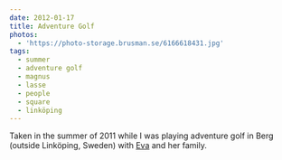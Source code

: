 ```yaml
---
date: 2012-01-17
title: Adventure Golf
photos:
  - 'https://photo-storage.brusman.se/6166618431.jpg'
tags:
  - summer
  - adventure golf
  - magnus
  - lasse
  - people
  - square
  - linköping
---
```


Taken in the summer of 2011 while I was playing adventure golf in Berg (outside Linköping, Sweden) with [Eva](http://log.brusman.net) and her family.
